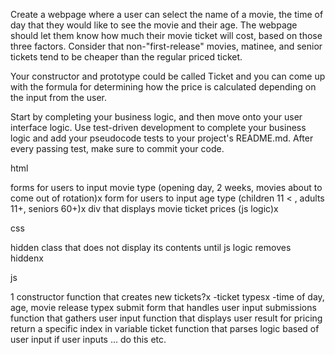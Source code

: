 Create a webpage where a user can select the name of a movie, the time of day that they would like to see the movie and their age. The webpage should let them know how much their movie ticket will cost, based on those three factors. Consider that non-"first-release" movies, matinee, and senior tickets tend to be cheaper than the regular priced ticket.

Your constructor and prototype could be called Ticket and you can come up with the formula for determining how the price is calculated depending on the input from the user.

Start by completing your business logic, and then move onto your user interface logic. Use test-driven development to complete your business logic and add your pseudocode tests to your project's README.md. After every passing test, make sure to commit your code.

html
>
forms for users to input movie type (opening day, 2 weeks, movies about to come out of rotation)x 
form for users to input age type (children 11 < , adults 11+, seniors 60+)x 
div that displays movie ticket prices (js logic)x 

css
>
hidden class that does not display its contents until js logic removes hiddenx 

js
>
1 constructor function that creates new tickets?x 
-ticket typesx 
-time of day, age, movie release typex 
submit form that handles user input submissions
function that gathers user input
function that displays user result for pricing
return a specific index in variable ticket
function that parses logic based of user input
if user inputs ... do this etc.
